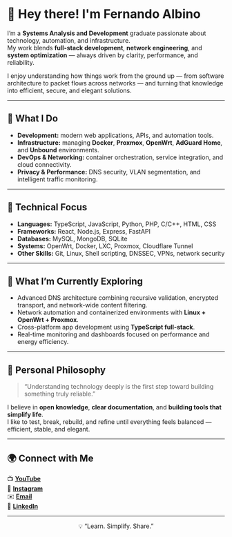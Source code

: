 # 👋 Hey there! I'm Fernando Albino

I’m a **Systems Analysis and Development** graduate passionate about technology, automation, and infrastructure.  
My work blends **full-stack development**, **network engineering**, and **system optimization** — always driven by clarity, performance, and reliability.

I enjoy understanding how things work from the ground up — from software architecture to packet flows across networks — and turning that knowledge into efficient, secure, and elegant solutions.

---

## 💼 What I Do

- **Development:** modern web applications, APIs, and automation tools.  
- **Infrastructure:** managing **Docker**, **Proxmox**, **OpenWrt**, **AdGuard Home**, and **Unbound** environments.  
- **DevOps & Networking:** container orchestration, service integration, and cloud connectivity.  
- **Privacy & Performance:** DNS security, VLAN segmentation, and intelligent traffic monitoring.

---

## 🧠 Technical Focus

- **Languages:** TypeScript, JavaScript, Python, PHP, C/C++, HTML, CSS  
- **Frameworks:** React, Node.js, Express, FastAPI  
- **Databases:** MySQL, MongoDB, SQLite  
- **Systems:** OpenWrt, Docker, LXC, Proxmox, Cloudflare Tunnel  
- **Other Skills:** Git, Linux, Shell scripting, DNSSEC, VPNs, network security

---

## 🚀 What I’m Currently Exploring

- Advanced DNS architecture combining recursive validation, encrypted transport, and network-wide content filtering.
- Network automation and containerized environments with **Linux + OpenWrt + Proxmox**.  
- Cross-platform app development using **TypeScript full-stack**.  
- Real-time monitoring and dashboards focused on performance and energy efficiency.

---

## 🧩 Personal Philosophy

> “Understanding technology deeply is the first step toward building something truly reliable.”

I believe in **open knowledge**, **clear documentation**, and **building tools that simplify life**.  
I like to test, break, rebuild, and refine until everything feels balanced — efficient, stable, and elegant.

---

## 🌍 Connect with Me

📺 [**YouTube**](https://www.youtube.com/channel/UC77W1WUr1YyOw9Ebz0_u5kg)  
📸 [**Instagram**](https://www.instagram.com/fernandoalbino_)  
✉️ [**Email**](mailto:fernandoalbino@gmail.com)  
💼 [**LinkedIn**](https://www.linkedin.com/in/fernando-albino-95381824/)  

---

<p align="center">💡 “Learn. Simplify. Share.”</p>
